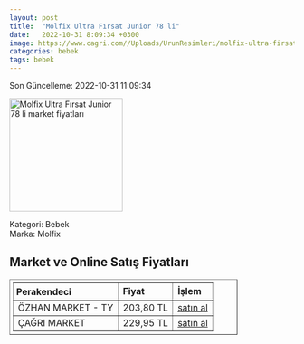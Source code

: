 ```yaml
---
layout: post
title:  "Molfix Ultra Fırsat Junior 78 li"
date:   2022-10-31 8:09:34 +0300
image: https://www.cagri.com//Uploads/UrunResimleri/molfix-ultra-firsat-junior-78-li--b6c8-.jpg
categories: bebek
tags: bebek
---
```


Son Güncelleme: 2022-10-31 11:09:34

<img src="https://www.cagri.com//Uploads/UrunResimleri/molfix-ultra-firsat-junior-78-li--b6c8-.jpg" width="200" alt="Molfix Ultra Fırsat Junior 78 li market fiyatları" />

Kategori: Bebek
<br />
Marka: Molfix

<h2>Market ve Online Satış Fiyatları</h2>

<table border="1" style="padding: 5px;width:80%;">
  <tr>
    <td style="padding: 5px;"><strong>Perakendeci</strong></td>
    <td><strong>Fiyat</strong></td>
    <td><strong>İşlem</strong></td>
  </tr>
  <tr>
              <td title="Trendyol/Özhan Market Mağazası">ÖZHAN MARKET - TY</td>
              <td>203,80 TL</td>
              <td><a title="Trendyol/Özhan Market Mağazası" target="_blank" href="https://www.trendyol.com/molfix/5-numara-11-18-kg-junior-ultra-firsat-paketi-78-adet-bebek-bezi-p-244222563">satın al</a></td>
            </tr><tr>
              <td title="Çağrı Market">ÇAĞRI MARKET</td>
              <td>229,95 TL</td>
              <td><a title="Çağrı Market" target="_blank" href="https://www.cagri.com/molfix-ultra-firsat-junior-78-li-23526">satın al</a></td>
            </tr>
</table>
